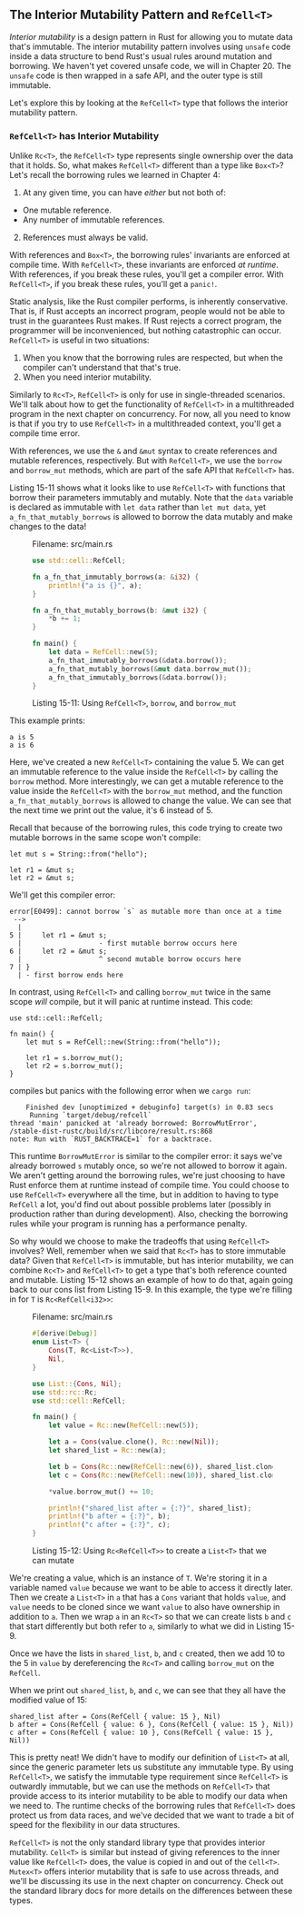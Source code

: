 ## The Interior Mutability Pattern and `RefCell<T>`

*Interior mutability* is a design pattern in Rust for allowing you to mutate
data that's immutable. The interior mutability pattern involves using `unsafe`
code inside a data structure to bend Rust's usual rules around mutation and
borrowing. We haven't yet covered unsafe code, we will in Chapter 20. The
`unsafe` code is then wrapped in a safe API, and the outer type is still
immutable.

Let's explore this by looking at the `RefCell<T>` type that follows the
interior mutability pattern.

### `RefCell<T>` has Interior Mutability

Unlike `Rc<T>`, the `RefCell<T>` type represents single ownership over the data
that it holds. So, what makes `RefCell<T>` different than a type like `Box<T>`?
Let's recall the borrowing rules we learned in Chapter 4:

1. At any given time, you can have *either* but not both of:
  * One mutable reference.
  * Any number of immutable references.
2. References must always be valid.

With references and `Box<T>`, the borrowing rules' invariants are enforced at
compile time. With `RefCell<T>`, these invariants are enforced *at runtime*.
With references, if you break these rules, you'll get a compiler error. With
`RefCell<T>`, if you break these rules, you'll get a `panic!`.

Static analysis, like the Rust compiler performs, is inherently conservative.
That is, if Rust accepts an incorrect program, people would not be able to
trust in the guarantees Rust makes. If Rust rejects a correct program, the
programmer will be inconvenienced, but nothing catastrophic can occur.
`RefCell<T>` is useful in two situations:

1. When you know that the borrowing rules are respected, but when the compiler
  can't understand that that's true.
2. When you need interior mutability.

Similarly to `Rc<T>`, `RefCell<T>` is only for use in single-threaded
scenarios. We'll talk about how to get the functionality of `RefCell<T>` in a
multithreaded program in the next chapter on concurrency. For now, all you
need to know is that if you try to use `RefCell<T>` in a multithreaded
context, you'll get a compile time error.

With references, we use the `&` and `&mut` syntax to create references and
mutable references, respectively. But with `RefCell<T>`, we use the `borrow`
and `borrow_mut` methods, which are part of the safe API that `RefCell<T>` has.

Listing 15-11 shows what it looks like to use `RefCell<T>` with functions that
borrow their parameters immutably and mutably. Note that the `data` variable is
declared as immutable with `let data` rather than `let mut data`, yet
`a_fn_that_mutably_borrows` is allowed to borrow the data mutably and make
changes to the data!

<figure>
<span class="filename">Filename: src/main.rs</span>

```rust
use std::cell::RefCell;

fn a_fn_that_immutably_borrows(a: &i32) {
    println!("a is {}", a);
}

fn a_fn_that_mutably_borrows(b: &mut i32) {
    *b += 1;
}

fn main() {
    let data = RefCell::new(5);
    a_fn_that_immutably_borrows(&data.borrow());
    a_fn_that_mutably_borrows(&mut data.borrow_mut());
    a_fn_that_immutably_borrows(&data.borrow());
}
```

<figcaption>

Listing 15-11: Using `RefCell<T>`, `borrow`, and `borrow_mut`

</figcaption>
</figure>

This example prints:

```text
a is 5
a is 6
```

Here, we've created a new `RefCell<T>` containing the value 5. We can get an
immutable reference to the value inside the `RefCell<T>` by calling the `borrow`
method. More interestingly, we can get a mutable reference to the value inside
the `RefCell<T>` with the `borrow_mut` method, and the function
`a_fn_that_mutably_borrows` is allowed to change the value. We can see that the
next time we print out the value, it's 6 instead of 5.

Recall that because of the borrowing rules, this code trying to create two
mutable borrows in the same scope won't compile:

```rust,ignore
let mut s = String::from("hello");

let r1 = &mut s;
let r2 = &mut s;
```

We'll get this compiler error:

```text
error[E0499]: cannot borrow `s` as mutable more than once at a time
 -->
  |
5 |     let r1 = &mut s;
  |                   - first mutable borrow occurs here
6 |     let r2 = &mut s;
  |                   ^ second mutable borrow occurs here
7 | }
  | - first borrow ends here
```

In contrast, using `RefCell<T>` and calling `borrow_mut` twice in the same
scope *will* compile, but it will panic at runtime instead. This code:

```rust,ignore
use std::cell::RefCell;

fn main() {
    let mut s = RefCell::new(String::from("hello"));

    let r1 = s.borrow_mut();
    let r2 = s.borrow_mut();
}
```

compiles but panics with the following error when we `cargo run`:

```text
    Finished dev [unoptimized + debuginfo] target(s) in 0.83 secs
     Running `target/debug/refcell`
thread 'main' panicked at 'already borrowed: BorrowMutError',
/stable-dist-rustc/build/src/libcore/result.rs:868
note: Run with `RUST_BACKTRACE=1` for a backtrace.
```

This runtime `BorrowMutError` is similar to the compiler error: it says we've
already borrowed `s` mutably once, so we're not allowed to borrow it again. We
aren't getting around the borrowing rules, we're just choosing to have Rust
enforce them at runtime instead of compile time. You could choose to use
`RefCell<T>` everywhere all the time, but in addition to having to type
`RefCell` a lot, you'd find out about possible problems later (possibly in
production rather than during development). Also, checking the borrowing rules
while your program is running has a performance penalty.

So why would we choose to make the tradeoffs that using `RefCell<T>` involves?
Well, remember when we said that `Rc<T>` has to store immutable data? Given
that `RefCell<T>` is immutable, but has interior mutability, we can combine
`Rc<T>` and `RefCell<T>` to get a type that's both reference counted and
mutable. Listing 15-12 shows an example of how to do that, again going back to
our cons list from Listing 15-9. In this example, the type we're filling in for
`T` is `Rc<RefCell<i32>>`:

<figure>
<span class="filename">Filename: src/main.rs</span>

```rust
#[derive(Debug)]
enum List<T> {
    Cons(T, Rc<List<T>>),
    Nil,
}

use List::{Cons, Nil};
use std::rc::Rc;
use std::cell::RefCell;

fn main() {
    let value = Rc::new(RefCell::new(5));

    let a = Cons(value.clone(), Rc::new(Nil));
    let shared_list = Rc::new(a);

    let b = Cons(Rc::new(RefCell::new(6)), shared_list.clone());
    let c = Cons(Rc::new(RefCell::new(10)), shared_list.clone());

    *value.borrow_mut() += 10;

    println!("shared_list after = {:?}", shared_list);
    println!("b after = {:?}", b);
    println!("c after = {:?}", c);
}
```

<figcaption>

Listing 15-12: Using `Rc<RefCell<T>>` to create a `List<T>` that we can mutate

</figcaption>
</figure>

We're creating a value, which is an instance of `T`. We're storing it in a
variable named `value` because we want to be able to access it directly later.
Then we create a `List<T>` in `a` that has a `Cons` variant that holds `value`,
and `value` needs to be cloned since we want `value` to also have ownership in
addition to `a`. Then we wrap `a` in an `Rc<T>` so that we can create lists `b`
and `c` that start differently but both refer to `a`, similarly to what we did
in Listing 15-9.

Once we have the lists in `shared_list`, `b`, and `c` created, then we add 10
to the 5 in `value` by dereferencing the `Rc<T>` and calling `borrow_mut` on
the `RefCell`.

When we print out `shared_list`, `b`, and `c`, we can see that they all have
the modified value of 15:

```text
shared_list after = Cons(RefCell { value: 15 }, Nil)
b after = Cons(RefCell { value: 6 }, Cons(RefCell { value: 15 }, Nil))
c after = Cons(RefCell { value: 10 }, Cons(RefCell { value: 15 }, Nil))
```

This is pretty neat! We didn't have to modify our definition of `List<T>` at
all, since the generic parameter lets us substitute any immutable type. By
using `RefCell<T>`, we satisfy the immutable type requirement since
`RefCell<T>` is outwardly immutable, but we can use the methods on `RefCell<T>`
that provide access to its interior mutability to be able to modify our data
when we need to. The runtime checks of the borrowing rules that `RefCell<T>`
does protect us from data races, and we've decided that we want to trade a bit
of speed for the flexibility in our data structures.

`RefCell<T>` is not the only standard library type that provides interior
mutability. `Cell<T>` is similar but instead of giving references to the inner
value like `RefCell<T>` does, the value is copied in and out of the `Cell<T>`.
`Mutex<T>` offers interior mutability that is safe to use across threads, and
we'll be discussing its use in the next chapter on concurrency. Check out the
standard library docs for more details on the differences between these types.
